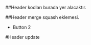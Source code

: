 ##Header kodları burada yer alacaktır.

##Header merge squash eklemesi.

- Button 2

#Header update
